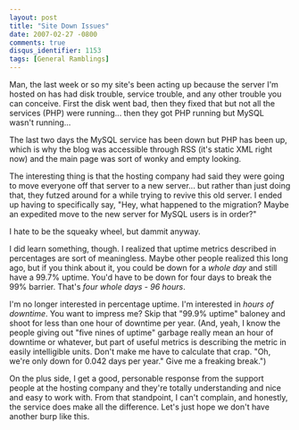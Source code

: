 ```yaml
---
layout: post
title: "Site Down Issues"
date: 2007-02-27 -0800
comments: true
disqus_identifier: 1153
tags: [General Ramblings]
---
```

Man, the last week or so my site's been acting up because the server I'm
hosted on has had disk trouble, service trouble, and any other trouble
you can conceive. First the disk went bad, then they fixed that but not
all the services (PHP) were running... then they got PHP running but
MySQL wasn't running...
 
 The last two days the MySQL service has been down but PHP has been up,
which is why the blog was accessible through RSS (it's static XML right
now) and the main page was sort of wonky and empty looking.
 
 The interesting thing is that the hosting company had said they were
going to move everyone off that server to a new server... but rather
than just doing that, they futzed around for a while trying to revive
this old server. I ended up having to specifically say, "Hey, what
happened to the migration? Maybe an expedited move to the new server for
MySQL users is in order?"
 
 I hate to be the squeaky wheel, but dammit anyway.
 
 I did learn something, though. I realized that uptime metrics described
in percentages are sort of meaningless. Maybe other people realized this
long ago, but if you think about it, you could be down for a *whole day*
and still have a 99.7% uptime. You'd have to be down for four days to
break the 99% barrier. That's *four whole days - 96 hours*.
 
 I'm no longer interested in percentage uptime. I'm interested in *hours
of downtime*. You want to impress me? Skip that "99.9% uptime" baloney
and shoot for less than one hour of downtime per year. (And, yeah, I
know the people giving out "five nines of uptime" garbage really mean an
hour of downtime or whatever, but part of useful metrics is describing
the metric in easily intelligible units. Don't make me have to calculate
that crap. "Oh, we're only down for 0.042 days per year." Give me a
freaking break.")
 
 On the plus side, I get a good, personable response from the support
people at the hosting company and they're totally understanding and nice
and easy to work with. From that standpoint, I can't complain, and
honestly, the service does make all the difference. Let's just hope we
don't have another burp like this.
